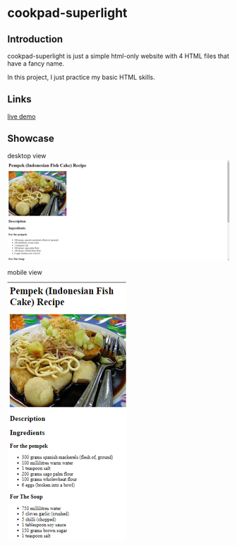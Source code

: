 # cookpad-superlight

## Introduction
cookpad-superlight is just a simple html-only website with 4 HTML files that have a fancy name.

In this project, I just practice my basic HTML skills.


## Links
[live demo](https://fath-nasrudin.github.io/cookpad-superlight)


## Showcase
desktop view
![desktop view](doc-images/desktop-view.png)

mobile view

![mobile view](doc-images/mobile-view.png)
